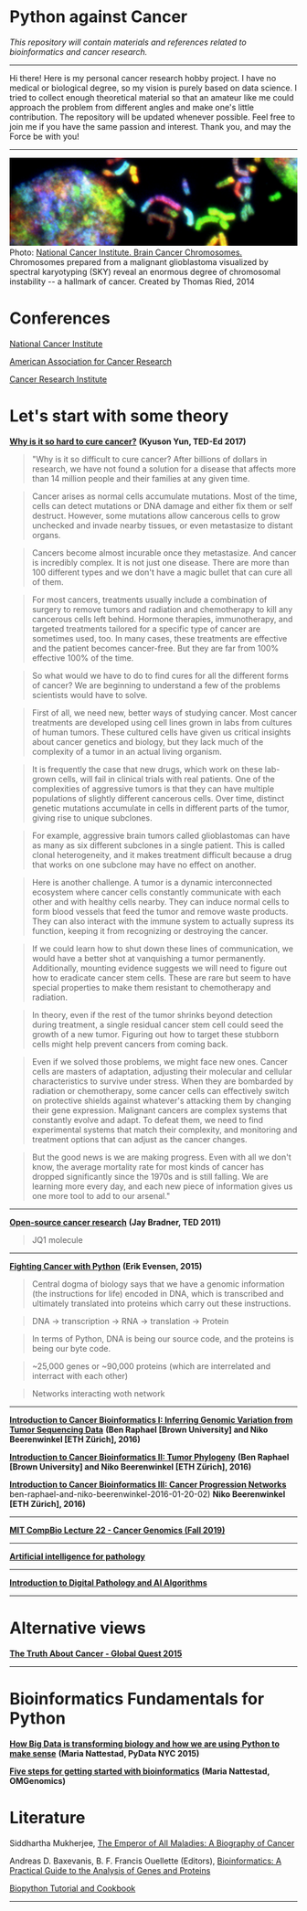 # Python against Cancer
*This repository will contain materials and references related to bioinformatics and cancer research.*
***

Hi there! Here is my personal cancer research hobby project. I have no medical or biological degree, so my vision is purely based on data science. I tried to collect enough theoretical material so that an amateur like me could approach the problem from different angles and make one's little contribution. The repository will be updated whenever possible. Feel free to join me if you have the same passion and interest. Thank you, and may the Force be with you!

***

![title image](images/title.png)
Photo: [National Cancer Institute. Brain Cancer Chromosomes.](https://unsplash.com/photos/J28Nn-CDbII) Chromosomes prepared from a malignant glioblastoma visualized by spectral karyotyping (SKY) reveal an enormous degree of chromosomal instability -- a hallmark of cancer. Created by Thomas Ried, 2014

# Conferences
[National Cancer Institute](https://www.cancer.gov/news-events/events/conferences)

[American Association for Cancer Research](https://www.aacr.org/professionals/meetings/meetings-and-workshops-calendar/)

[Cancer Research Institute](https://www.cancerresearch.org/events/conferences)

# Let's start with some theory

[**Why is it so hard to cure cancer?**](https://www.youtube.com/watch?v=h2rR77VsF5c) **(Kyuson Yun, TED-Ed 2017)**

> "Why is it so difficult to cure cancer? After billions of dollars in research, we have not found a solution for a disease that affects more than 14 million people and their families at any given time.

> Cancer arises as normal cells accumulate mutations. Most of the time, cells can detect mutations or DNA damage and either fix them or self destruct. However, some mutations allow cancerous cells to grow unchecked and invade nearby tissues, or even metastasize to distant organs.

> Cancers become almost incurable once they metastasize. And cancer is incredibly complex. It is not just one disease. There are more than 100 different types and we don't have a magic bullet that can cure all of them.

> For most cancers, treatments usually include a combination of surgery to remove tumors and radiation and chemotherapy to kill any cancerous cells left behind. Hormone therapies, immunotherapy, and targeted treatments tailored for a specific type of cancer are sometimes used, too. In many cases, these treatments are effective and the patient becomes cancer-free. But they are far from 100% effective 100% of the time.

> So what would we have to do to find cures for all the different forms of cancer? We are beginning to understand a few of the problems scientists would have to solve.

> First of all, we need new, better ways of studying cancer. Most cancer treatments are developed using cell lines grown in labs from cultures of human tumors. These cultured cells have given us critical insights about cancer genetics and biology, but they lack much of the complexity of a tumor in an actual living organism.

> It is frequently the case that new drugs, which work on these lab-grown cells, will fail in clinical trials with real patients. One of the complexities of aggressive tumors is that they can have multiple populations of slightly different cancerous cells. Over time, distinct genetic mutations accumulate in cells in different parts of the tumor, giving rise to unique subclones.

> For example, aggressive brain tumors called glioblastomas can have as many as six different subclones in a single patient. This is called clonal heterogeneity, and it makes treatment difficult because a drug that works on one subclone may have no effect on another.

> Here is another challenge. A tumor is a dynamic interconnected ecosystem where cancer cells constantly communicate with each other and with healthy cells nearby.
They can induce normal cells to form  blood vessels that feed the tumor and remove waste products. They can also interact with the immune system to actually supress its function, keeping it from recognizing or destroying the cancer.

> If we could learn how to shut down these lines of communication, we would have a better shot at vanquishing a tumor permanently. Additionally, mounting evidence suggests we will need to figure out how to eradicate cancer stem cells. These are rare but seem to have special properties to make them resistant to chemotherapy and radiation.

> In theory, even if the rest of the tumor shrinks beyond detection during treatment, a single residual cancer stem cell could seed the growth of a new tumor. Figuring out how to target these stubborn cells might help prevent cancers from coming back.

> Even if we solved those problems, we might face new ones. Cancer cells are masters of adaptation, adjusting their molecular and cellular characteristics to survive under stress. When they are bombarded by radiation or chemotherapy, some cancer cells can effectively switch on protective shields against whatever's attacking them by changing their gene expression. Malignant cancers are complex systems that constantly evolve and adapt. To defeat them, we need to find experimental systems that match their complexity, and monitoring and treatment options that can adjust as the cancer changes.

> But the good news is we are making progress. Even with all we don't know, the average mortality rate for most kinds of cancer has dropped significantly since the 1970s and is still falling. We are learning more every day, and each new piece of information gives us one more tool to add to our arsenal."

***

[**Open-source cancer research**](https://www.youtube.com/watch?v=wOiKRVH0nQ8) **(Jay Bradner, TED 2011)**
> JQ1 molecule

***

[**Fighting Cancer with Python**](https://www.youtube.com/watch?v=AnwkXglmLGQ&list=LL&index=4) **(Erik Evensen, 2015)**

> Central dogma of biology says that we have a genomic information (the instructions for life) encoded in DNA, which is transcribed and ultimately translated into proteins which carry out these instructions.

> DNA -> transcription -> RNA -> translation -> Protein

> In terms of Python, DNA is being our source code, and the proteins is being our byte code.

> ~25,000 genes or ~90,000 proteins (which are interrelated and interract with each other)

> Networks interacting woth network

***

[**Introduction to Cancer Bioinformatics I: Inferring Genomic Variation from Tumor Sequencing Data**](https://simons.berkeley.edu/talks/ben-raphael-and-niko-beerenwinkel-2016-01-20-01)
**(Ben Raphael [Brown University] and Niko Beerenwinkel [ETH Zürich], 2016)**

[**Introduction to Cancer Bioinformatics II: Tumor Phylogeny**](https://simons.berkeley.edu/talks/ben-raphael-and-niko-beerenwinkel-2016-01-20-02)
**(Ben Raphael [Brown University] and Niko Beerenwinkel [ETH Zürich], 2016)**

[**Introduction to Cancer Bioinformatics III: Cancer Progression Networks**](https://simons.berkeley.edu/talks/niko-beerenwinkel-2016-01-21)
ben-raphael-and-niko-beerenwinkel-2016-01-20-02)
**Niko Beerenwinkel [ETH Zürich], 2016)**

***

[**MIT CompBio Lecture 22 - Cancer Genomics (Fall 2019)**](https://www.youtube.com/watch?v=E9YxwgKZWUw)
***

[**Artificial intelligence for pathology**](https://www.youtube.com/watch?v=3NiFjm_SiFs&list=LL&index=2)
***

[**Introduction to Digital Pathology and AI Algorithms**](https://www.youtube.com/watch?v=XYpGX3-TTIw&list=LL&index=3)

***


# Alternative views

[**The Truth About Cancer - Global Quest 2015**](https://www.youtube.com/watch?v=lnhZKHU44mI&list=PLNtE1N93r23BT0AOX6rkXiSV7S3Rizs7g&index=1)

***

# Bioinformatics Fundamentals for Python

[**How Big Data is transforming biology and how we are using Python to make sense**](https://www.youtube.com/watch?v=UFnoxLN17ko) **(Maria Nattestad, PyData NYC 2015)**

[**Five steps for getting started with bioinformatics**](https://www.youtube.com/watch?v=52Q0MYWbHCs&list=PLevQaddMWNQw76TYDYlgqfpoPsqfppRPQ&index=3) **(Maria Nattestad, OMGenomics)**


# Literature

Siddhartha Mukherjee, [The Emperor of All Maladies: A Biography of Cancer](https://www.amazon.com/gp/product/B003UYUP58/ref=dbs_a_def_rwt_hsch_vapi_tkin_p1_i0)

Andreas D. Baxevanis, B. F. Francis Ouellette (Editors), [Bioinformatics: A Practical Guide to the Analysis of Genes and Proteins](https://www.amazon.com/Bioinformatics-Practical-Guide-Analysis-Proteins/dp/0471478784)

[Biopython Tutorial and Cookbook](http://biopython.org/DIST/docs/tutorial/Tutorial.pdf)

***



